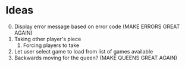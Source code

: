 # Ideas

0. Display error message based on error code (MAKE ERRORS GREAT AGAIN)
2. Taking other player's piece
   1. Forcing players to take
3. Let user select game to load from list of games available
4. Backwards moving for the queen? (MAKE QUEENS GREAT AGAIN)
